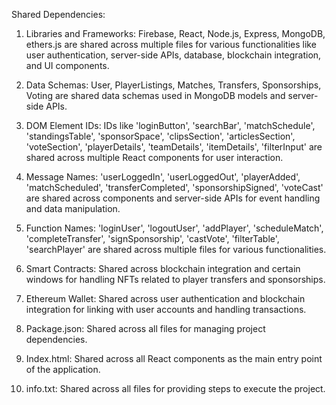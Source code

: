 Shared Dependencies:

1. Libraries and Frameworks: Firebase, React, Node.js, Express, MongoDB, ethers.js are shared across multiple files for various functionalities like user authentication, server-side APIs, database, blockchain integration, and UI components.

2. Data Schemas: User, PlayerListings, Matches, Transfers, Sponsorships, Voting are shared data schemas used in MongoDB models and server-side APIs.

3. DOM Element IDs: IDs like 'loginButton', 'searchBar', 'matchSchedule', 'standingsTable', 'sponsorSpace', 'clipsSection', 'articlesSection', 'voteSection', 'playerDetails', 'teamDetails', 'itemDetails', 'filterInput' are shared across multiple React components for user interaction.

4. Message Names: 'userLoggedIn', 'userLoggedOut', 'playerAdded', 'matchScheduled', 'transferCompleted', 'sponsorshipSigned', 'voteCast' are shared across components and server-side APIs for event handling and data manipulation.

5. Function Names: 'loginUser', 'logoutUser', 'addPlayer', 'scheduleMatch', 'completeTransfer', 'signSponsorship', 'castVote', 'filterTable', 'searchPlayer' are shared across multiple files for various functionalities.

6. Smart Contracts: Shared across blockchain integration and certain windows for handling NFTs related to player transfers and sponsorships.

7. Ethereum Wallet: Shared across user authentication and blockchain integration for linking with user accounts and handling transactions.

8. Package.json: Shared across all files for managing project dependencies.

9. Index.html: Shared across all React components as the main entry point of the application.

10. info.txt: Shared across all files for providing steps to execute the project.